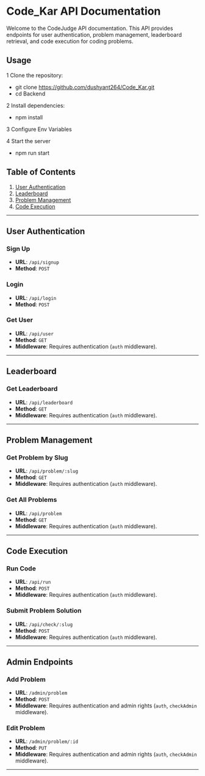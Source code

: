 # Code_Kar API Documentation

Welcome to the CodeJudge API documentation. This API provides endpoints for user authentication, problem management, leaderboard retrieval, and code execution for coding problems.

## Usage

1 Clone the repository:
  - git clone https://github.com/dushyant264/Code_Kar.git
  - cd Backend

2 Install dependencies:
  - npm install

3  Configure Env Variables

4  Start the server
  - npm run start

## Table of Contents

1. [User Authentication](#user-authentication)
2. [Leaderboard](#leaderboard)
3. [Problem Management](#problem-management)
4. [Code Execution](#code-execution)

---

## User Authentication

### Sign Up

- **URL**: `/api/signup`
- **Method**: `POST`

### Login

- **URL**: `/api/login`
- **Method**: `POST`

### Get User

- **URL**: `/api/user`
- **Method**: `GET`
- **Middleware**: Requires authentication (`auth` middleware).

---

## Leaderboard

### Get Leaderboard

- **URL**: `/api/leaderboard`
- **Method**: `GET`
- **Middleware**: Requires authentication (`auth` middleware).

---

## Problem Management

### Get Problem by Slug

- **URL**: `/api/problem/:slug`
- **Method**: `GET`
- **Middleware**: Requires authentication (`auth` middleware).

### Get All Problems

- **URL**: `/api/problem`
- **Method**: `GET`
- **Middleware**: Requires authentication (`auth` middleware).

---

## Code Execution

### Run Code

- **URL**: `/api/run`
- **Method**: `POST`
- **Middleware**: Requires authentication (`auth` middleware).

### Submit Problem Solution

- **URL**: `/api/check/:slug`
- **Method**: `POST`
- **Middleware**: Requires authentication (`auth` middleware).

---

## Admin Endpoints

### Add Problem

- **URL**: `/admin/problem`
- **Method**: `POST`
- **Middleware**: Requires authentication and admin rights (`auth`, `checkAdmin` middleware).

### Edit Problem

- **URL**: `/admin/problem/:id`
- **Method**: `PUT`
- **Middleware**: Requires authentication and admin rights (`auth`, `checkAdmin` middleware).

---


